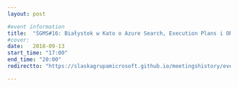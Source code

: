```yaml
---
layout: post

#event information
title:  "ŚGMS#16: Białystok w Kato o Azure Search, Execution Plans i ORMach"
#cover: 
date:   2018-09-13
start_time: "17:00"
end_time: "20:00"
redirectto: "https://slaskagrupamicrosoft.github.io/meetingshistory/event/sgms16.html"

---
```

